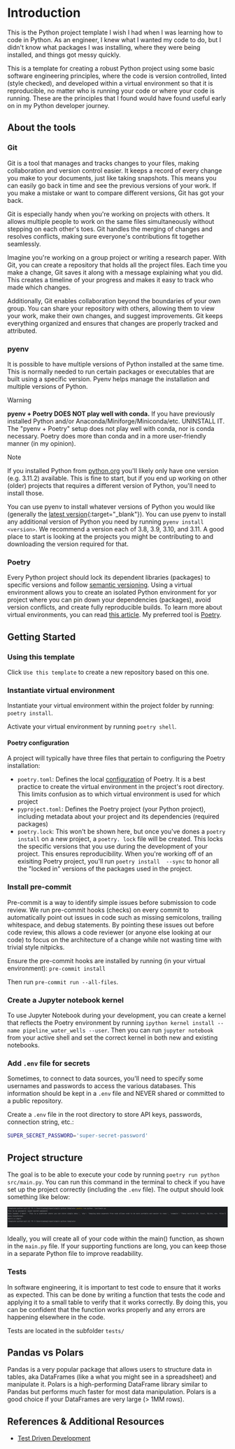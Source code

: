 # Introduction

This is the Python project template I wish I had when I was learning how to code in Python. 
As an engineer, I knew what I wanted my code to do, but I didn't know what packages I was installing,
where they were being installed, and things got messy quickly.

This is a template for creating a robust Python project using some basic software engineering principles, where 
the code is version controlled, linted (style checked), and developed within a virtual environment so that it is 
reproducible, no matter who is running your code or where your code is running. These are the principles that I found 
would have found useful early on in my Python developer journey.

## About the tools

### Git

Git is a tool that manages and tracks changes to your files, making collaboration and version control easier. It keeps a
record of every change you make to your documents, just like taking snapshots. This means you can easily go back in time
and see the previous versions of your work. If you make a mistake or want to compare different versions, Git has got
your back.

Git is especially handy when you're working on projects with others. It allows multiple people to work on the same
files simultaneously without stepping on each other's toes. Git handles the merging of changes and resolves conflicts,
making sure everyone's contributions fit together seamlessly.

Imagine you're working on a group project or writing a research paper. With Git, you can create a repository that holds
all the project files. Each time you make a change, Git saves it along with a message explaining what you did. This
creates a timeline of your progress and makes it easy to track who made which changes.

Additionally, Git enables collaboration beyond the boundaries of your own group. You can share your repository with
others, allowing them to view your work, make their own changes, and suggest improvements. Git keeps everything
organized and ensures that changes are properly tracked and attributed.

### pyenv

It is possible to have multiple versions of Python installed at the same time. This is normally needed to run certain
packages or executables that are built using a specific version. Pyenv helps manage the installation and multiple
versions of Python.

> [!WARNING]
> **pyenv + Poetry DOES NOT play well with conda.**
> If you have previously installed Python and/or Anaconda/Miniforge/Miniconda/etc. UNINSTALL IT. The "pyenv + Poetry"
> setup does not play well with conda, nor is conda necessary. Poetry does more than conda and in a more user-friendly 
> manner (in my opinion).

> [!NOTE]
> If you installed Python from [python.org](https://www.python.org/downloads/) you'll likely only have one version
> (e.g. 3.11.2) available. This is fine to start, but if you end up working on other (older) projects that requires a 
> different version of Python, you'll need to install those.

You can use pyenv to install whatever versions of Python you would like (generally the 
[latest version](https://www.python.org/downloads/){:target="_blank"}).
You can use pyenv to install any additional version of Python you need by running `pyenv install <version>`. We
recommend a version each of 3.8, 3.9, 3.10, and 3.11. A good place to start is looking at the projects you might be
contributing to and downloading the version required for that.

### Poetry

Every Python project should lock its dependent libraries (packages) to specific versions and follow [semantic
versioning](https://semver.org/). Using a virtual environment allows you to create an isolated Python environment for
yor project where you can pin down your dependencies (packages), avoid version conflicts, and create fully
reproducible builds. To learn more about virtual environments, you can read
[this article](https://realpython.com/python-virtual-environments-a-primer/). 
My preferred tool is [Poetry](https://python-poetry.org/docs/).

## Getting Started

### Using this template

Click `Use this template` to create a new repository based on this one.

### Instantiate virtual environment
Instantiate your virtual environment within the project folder by running:
`poetry install`.

Activate your virtual environment by running `poetry shell`.

#### Poetry configuration

A project will typically have three files that pertain to configuring the Poetry installation:

* `poetry.toml`: Defines the local [configuration](https://python-poetry.org/docs/configuration/) of Poetry. It is a 
  best practice to create the virtual environment in the project's root directory. This limits confusion as to which 
  virtual environment is used for which project
* `pyproject.toml`: Defines the Poetry project (your Python project), including metadata about your project and its 
  dependencies (required packages)
* `poetry.lock`: This won't be shown here, but once you've dones a `poetry install` on a new project, a `poetry.
  lock` file will be created. This locks the specific versions that you use during the development of your project. 
  This ensures reproducibility. When you're working off of an exisiting Poetry project, you'll run `poetry install 
  --sync` to honor all the "locked in" versions of the packages used in the project.

### Install pre-commit

Pre-commit is a way to identify simple issues before submission to code review. 
We run pre-commit hooks (checks) on every commit to automatically point out issues in code such as missing semicolons, 
trailing whitespace, and debug statements. By pointing these issues out before code review, this allows a code 
reviewer (or anyone else looking at our code) to focus on the architecture of a change while not wasting time with 
trivial style nitpicks.

Ensure the pre-commit hooks are installed by running (in your virtual environment): `pre-commit install`

Then run `pre-commit run --all-files`.

### Create a Jupyter notebook kernel

To use Jupyter Notebook during your development, you can create a kernel that reflects the Poetry
environment by running `ipython kernel install --name pipeline_water_wells --user`. Then you can run `jupyter notebook`
from your active shell and set the correct kernel in both new and existing notebooks.

### Add `.env` file for secrets

Sometimes, to connect to data sources, you'll need to specify some usernames and passwords to access the various
databases. This information should be kept in a `.env` file and NEVER shared or committed to a public repository.

Create a `.env` file in the root directory to store API keys, passwords, connection string, etc.:

```bash
SUPER_SECRET_PASSWORD='super-secret-password'
```

## Project structure

The goal is to be able to execute your code by running `poetry run python src/main.py`. You can run this
command in the terminal to check if you have set up the project correctly (including the `.env` file). The output
should look something like below:

![Output of main.py](img/run-main.png)

Ideally, you will create all of your code within the main() function, as shown in the `main.py` file. If your
supporting functions are long, you can keep those in a separate Python file to improve readability.

### Tests

In software engineering, it is important to test code to ensure that it works as expected. This can be done by
writing a function that tests the code and applying it to a small table to verify that it works correctly. By doing
this, you can be confident that the function works properly and any errors are happening elsewhere in the code.

Tests are located in the subfolder `tests/`

## Pandas vs Polars

Pandas is a very popular package that allows users to structure data in tables, aka DataFrames (like a what you might
see in a spreadsheet) and manipulate it. Polars is a high-performing DataFrame library similar to Pandas but
performs much faster for most data manipulation. Polars is a good choice if your DataFrames are very large (> 1MM rows).

## References & Additional Resources

- [Test Driven Development](https://medium.com/@patrick.tolosa/tdd-for-dummies-step-by-step-6fa828af21d0)
